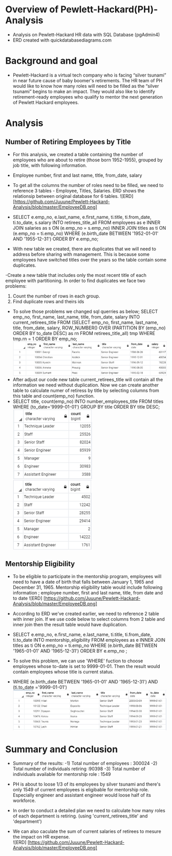 # Overview of Pewlett-Hackard(PH)-Analysis
- Analysis on Pewlett-Hackard HR data with SQL Database (pgAdmin4)
- ERD created with quickdatabasediagrams.com

# Background and goal 
- Pewlett-Hackard is a virtual tech company who is facing “silver tsunami” in near future cause of baby boomer's retirements. The HR team of PH would like to know how many roles will need to be filled as the “silver tsunami” begins to make an impact. They would also like to identify retirement-ready employees who qualify to mentor the next generation of Pewlett Hackard employees.

# Analysis 
## Number of Retiring Employees by Title
- For this analysis, we created a table containing the number of employees who are about to retire (those born 1952-1955), grouped by job title, with following information. 
- Employee number, first and last name, tItle, from_date, salary
- To get all the columns  the number of roles need to be filled, we need to reference 3 tables - Employee, Titles, Salaries. ERD shows the relationsip between original database for 6 tables. 
![ERD] [https://github.com/Juuune/Pewlett-Hackard-Analysis/blob/master/EmployeeDB.png]
- SELECT e.emp_no,
	    e.last_name,
	    e.first_name,
	    ti.title,
	    ti.from_date,
	    ti.to_date,
	    s.salary
 INTO retirees_title_all
 FROM employees as e
 INNER JOIN salaries as s 
 ON (e.emp_no = s.emp_no)
 INNER JOIN titles as ti
 ON (e.emp_no = ti.emp_no)
 WHERE (e.birth_date BETWEEN '1952-01-01' AND '1955-12-31')
 ORDER BY e.emp_no;

- With new table we created, there are duplicates that we will need to address before sharing with management. 
This is because some employees have switched titles over the years so the table contain some duplicates. 

-Create a new table that includes only the most recent title of each employee with partitioning. 
In order to find duplicates we face two problems:
 1) Count the number of rows in each group.
 2) Find duplicate rows and theirs ids

- To solve those problems we changed sql querries as below;
 SELECT emp_no,
	first_name,
	last_name,
	title,
	from_date,
	salary
 INTO current_retirees_title
 FROM
  (SELECT emp_no,
	      first_name,
	      last_name,
	      title,
	      from_date,
	      salary, 
  ROW_NUMBER() OVER (PARTITION BY (emp_no)
  ORDER BY to_date DESC) as rn
 FROM retirees_title_all) tmp
 WHERE tmp.rn = 1
 ORDER BY emp_no;
![current_retirees_title example](https://github.com/Juuune/Pewlett-Hackard-Analysis/blob/master/Challenge/current_retirees_title_example.PNG)
- After adjust our code new table current_retirees_title will contain all the information we need without duplication. 
Now we can create another table to calculate numer of retiress by title by selecting columns from this table and count(emp_no) function. 
- SELECT title,
	     count(emp_no)
 INTO number_employees_title
 FROM titles 
 WHERE (to_date='9999-01-01')
 GROUP BY title
 ORDER BY title DESC;
![Number of employees by Title](https://github.com/Juuune/Pewlett-Hackard-Analysis/blob/master/Challenge/num_employees_title.PNG)
![Number of retirees by Title](https://github.com/Juuune/Pewlett-Hackard-Analysis/blob/master/Challenge/num_retirees_tilte.PNG)

## Mentorship Eligibility
- To be eligible to participate in the mentorship program, employees will need to have a date of birth that falls between January 1, 1965 and December 31, 1965. 
Mentorship eligibility table would include following information ; employee number, first and last name, title, from date and to date
![ERD] [https://github.com/Juuune/Pewlett-Hackard-Analysis/blob/master/EmployeeDB.png]
- According to ERD we've created earlier, we need to reference 2 table with inner join. If we use code below to select columns from 2 table and inner join then the result table would have duplication. 
- SELECT e.emp_no,
       e.first_name,
	   e.last_name,
	   ti.title,
	   ti.from_date,
	   ti.to_date
 INTO mentorship_eligibility
 FROM employees as e
 INNER JOIN titles as ti
 ON e.emp_no = ti.emp_no
 WHERE (e.birth_date BETWEEN '1965-01-01' AND '1965-12-31')
 ORDER BY e.emp_no ;

- To solve this problem, we can use 'WHERE' fuction to choose employees whose to-date is set to 9999-01-01. Then the result would contain employees whose title is current status. 
-  WHERE (e.birth_date BETWEEN '1965-01-01' AND '1965-12-31')
   AND (ti.to_date ='9999-01-01')
![Mentorship Eligibility example](https://github.com/Juuune/Pewlett-Hackard-Analysis/blob/master/Challenge/mentorship_example.PNG)

# Summary and Conclusion 
- Summary of the results:
-1) Total number of employees : 300024
-2) Total number of individuals retiring :90398
-3) Total number of individuals available for mentorship role : 1549

- PH is about to loose 1/3 of its employees by silver tsunami and there's only 1549 of current employees is eligibable for mentorship role. Especially engineer and assistant engineer would loose half of its workforce. 
- In order to conduct a detailed plan we need to calculate how many roles of each department is retiring. (using 'current_retirees_title' and 'department')
- We can also caculate the sum of current salaries of retirees to mesure the impact on HR expense.   
![ERD] [https://github.com/Juuune/Pewlett-Hackard-Analysis/blob/master/EmployeeDB.png]

